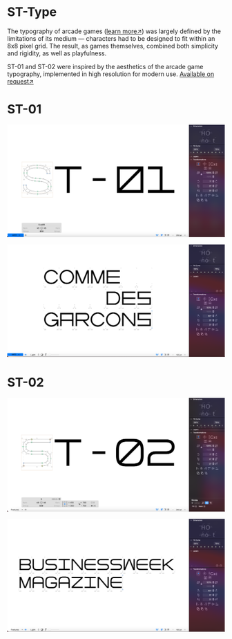 # ST-Type

The typography of arcade games ([learn more↗](https://readonlymemory.vg/shop/book/arcade-game-typography/)) was largely defined by the limitations of its medium — characters had to be designed to fit within an 8x8 pixel grid. The result, as games themselves, combined both simplicity and rigidity, as well as playfulness.

ST-01 and ST-02 were inspired by the aesthetics of the arcade game typography, implemented in high resolution for modern use. [Available on request↗](mailto:stuymedova@gmail.com)

# ST-01

![ST-01](images/ST-01.png)

![ST-01 example](images/ST-01_example.png)

# ST-02

![ST-02](images/ST-02.png)

![ST-02 example](images/ST-02_example.png)
